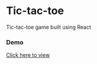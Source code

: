 # Tic-tac-toe
Tic-tac-toe game built using React
### Demo
[Click here to view](https://akshaya-vc.github.io/Tic-tac-toe/)
